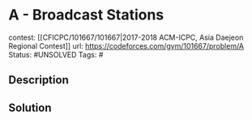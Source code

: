 # A - Broadcast Stations

contest: [[CFICPC/101667/101667|2017-2018 ACM-ICPC, Asia Daejeon Regional Contest]]
url: https://codeforces.com/gym/101667/problem/A
Status: #UNSOLVED
Tags: #

## Description

## Solution

